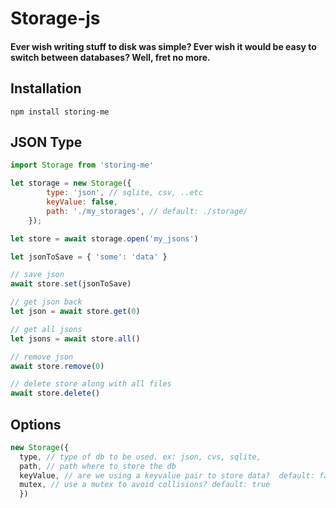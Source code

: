 Storage-js
=======
#### Ever wish writing stuff to disk was simple? Ever wish it would be easy to switch between databases? Well, fret no more. 
## Installation
```
npm install storing-me
```
## JSON Type
```javascript
import Storage from 'storing-me'

let storage = new Storage({
        type: 'json', // sqlite, csv, ..etc
        keyValue: false,
        path: './my_storages', // default: ./storage/
    });

let store = await storage.open('my_jsons')

let jsonToSave = { 'some': 'data' }

// save json
await store.set(jsonToSave)

// get json back
let json = await store.get(0)

// get all jsons
let jsons = await store.all()

// remove json
await store.remove(0)

// delete store along with all files
await store.delete()

```

## Options
```javascript
new Storage({
  type, // type of db to be used. ex: json, cvs, sqlite,               
  path, // path where to store the db                   
  keyValue, // are we using a keyvalue pair to store data?  default: false           
  mutex, // use a mutex to avoid collisions? default: true
  })
```
